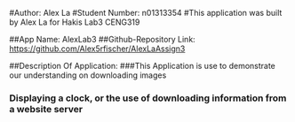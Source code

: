 #Author: Alex La
#Student Number: n01313354
#This application was built by Alex La for Hakis Lab3 CENG319

##App Name: AlexLab3
##Github-Repository Link: https://github.com/Alex5rfischer/AlexLaAssign3

##Description Of Application:
###This Application is use to demonstrate our understanding on downloading images
### Displaying a clock, or the use of downloading information from a website server 